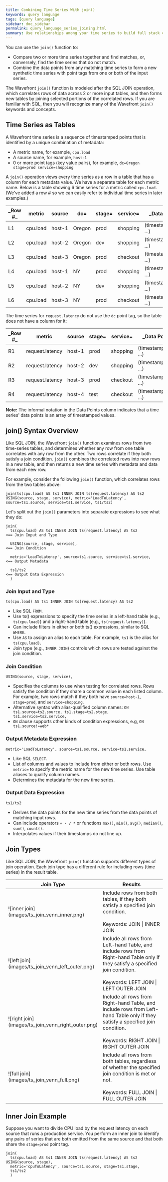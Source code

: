 ```yaml
---
title: Combining Time Series With join()
keywords: query language
tags: [query language]
sidebar: doc_sidebar
permalink: query_language_series_joining.html
summary: Use relationships among your time series to build full stack correlations.
---
```


You can use the `join()` function to: 
* Compare two or more time series together and find matches, or, conversely, find the time series that do not match. 
* Combine the data points from any matching time series to form a new synthetic time series with point tags from one or both of the input series.

<!--- Short list of simple why-you-care examples? --> 
<!--- Shortcut for simple cases: see series matching --> 

The Wavefront `join()` function is modeled after the SQL JOIN operation, which correlates rows of data across 2 or more input tables, and then forms new tables by joining selected portions of the correlated rows. If you are familiar with SQL, then you will recognize many of the Wavefront `join()` keywords and concepts.

## Time Series as Tables 

A Wavefront time series is a sequence of timestamped points that is identified by a unique combination of metadata:
* A metric name, for example, `cpu.load` 
* A source name, for example, `host-1`
* 0 or more point tags (key value pairs), for example, `dc=Oregon stage=prod service=shopping`
 
A `join()` operation views every time series as a row in a table that has a column for each metadata value. We have a separate table for each metric name. Below is a table showing 6 time series for a metric called `cpu.load`. (We've added a row # so we can easily refer to individual time series in later examples.)
<table>
<colgroup>
<col width="8%" />
<col width="15%" />
<col width="10%" />
<col width="15%" />
<col width="15%" />
<col width="17%" />
<col width="20%" />
</colgroup>
<thead>
<tr><th markdown="span">_Row #_</th><th>metric</th><th>source</th><th markdown="span">dc=</th><th markdown="span">stage=</th><th markdown="span">service=</th><th markdown="span">_Data Points_</th></tr>
</thead>
<tbody>
<tr>
<td markdown="span">L1</td>
<td markdown="span">cpu.load</td>
<td markdown="span">host-1</td>
<td markdown="span">Oregon</td>
<td markdown="span">prod</td>
<td markdown="span">shopping</td>
<td markdown="span">(timestamp:value, ...)</td>
</tr>
<tr>
<td markdown="span">L2</td>
<td markdown="span">cpu.load</td>
<td markdown="span">host-2</td>
<td markdown="span">Oregon</td>
<td markdown="span">dev</td>
<td markdown="span">shopping</td>
<td markdown="span">(timestamp:value, ...)</td>
</tr>
<tr>
<td markdown="span">L3</td>
<td markdown="span">cpu.load</td>
<td markdown="span">host-3</td>
<td markdown="span">Oregon</td>
<td markdown="span">prod</td>
<td markdown="span">checkout</td>
<td markdown="span">(timestamp:value, ...)</td>
</tr>

<tr>
<td markdown="span">L4</td>
<td markdown="span">cpu.load</td>
<td markdown="span">host-1</td>
<td markdown="span">NY</td>
<td markdown="span">prod</td>
<td markdown="span">shopping</td>
<td markdown="span">(timestamp:value, ...)</td>
</tr>

<tr>
<td markdown="span">L5</td>
<td markdown="span">cpu.load</td>
<td markdown="span">host-2</td>
<td markdown="span">NY</td>
<td markdown="span">dev</td>
<td markdown="span">shopping</td>
<td markdown="span">(timestamp:value, ...)</td>
</tr>
<tr>
<td markdown="span">L6</td>
<td markdown="span">cpu.load</td>
<td markdown="span">host-3</td>
<td markdown="span">NY</td>
<td markdown="span">prod</td>
<td markdown="span">checkout</td>
<td markdown="span">(timestamp:value, ...)</td>
</tr>
</tbody>
</table>


The time series for `request.latency` do not use the `dc` point tag, so the table does not have a column for it:

<table>
<colgroup>
<col width="8%" />
<col width="15%" />
<col width="10%" />
<col width="15%" />
<col width="17%" />
<col width="25%" />
</colgroup>
<thead>
<tr><th markdown="span">_Row #_</th><th>metric</th><th>source</th><th markdown="span">stage=</th><th markdown="span">service=</th><th markdown="span">_Data Points_</th></tr>
</thead>
<tbody>
<tr>
<td markdown="span">R1</td>
<td markdown="span">request.latency</td>
<td markdown="span">host-1</td>
<td markdown="span">prod</td>
<td markdown="span">shopping</td>
<td markdown="span">(timestamp:value, ...)</td>
</tr>
<tr>
<td markdown="span">R2</td>
<td markdown="span">request.latency</td>
<td markdown="span">host-2</td>
<td markdown="span">dev</td>
<td markdown="span">shopping</td>
<td markdown="span">(timestamp:value, ...)</td>
</tr>
<tr>
<td markdown="span">R3</td>
<td markdown="span">request.latency</td>
<td markdown="span">host-3</td>
<td markdown="span">prod</td>
<td markdown="span">checkout</td>
<td markdown="span">(timestamp:value, ...)</td>
</tr>

<tr>
<td markdown="span">R4</td>
<td markdown="span">request.latency</td>
<td markdown="span">host-4</td>
<td markdown="span">test</td>
<td markdown="span">checkout</td>
<td markdown="span">(timestamp:value, ...)</td>
</tr>

</tbody>
</table>

**Note:** The informal notation in the Data Points column indicates that a time series' data points is an array of timestamped values.


## join() Syntax Overview

Like SQL JOIN, the Wavefront `join()` function examines rows from two time-series tables, and determines whether any row from one table correlates with any row from the other. Two rows correlate if they both satisfy a join condition. `join()` combines the correlated rows into new rows in a new table, and then returns a new time series with metadata and data from each new row.

For example, consider the following `join()` function, which correlates rows from the two tables above:

```
join(ts(cpu.load) AS ts1 INNER JOIN ts(request.latency) AS ts2 USING(source, stage, service), metric='LoadToLatency', source=ts1.source, service=ts1.service, ts1/ts2)
```

Let's split out the `join()` parameters into separate expressions to see what they do:

```
join(
  ts(cpu.load) AS ts1 INNER JOIN ts(request.latency) AS ts2                  <== Join Input and Type
  
  USING(source, stage, service),                                             <== Join Condition

  metric='LoadToLatency', source=ts1.source, service=ts1.service,            <== Output Metadata

  ts1/ts2                                                                    <== Output Data Expression
  )
```

### Join Input and Type

```ts(cpu.load) AS ts1 INNER JOIN ts(request.latency) AS ts2```

* Like SQL `FROM`. 
* Use ts() expressions to specify the time series in a left-hand table (e.g., `ts(cpu.load)`) and a right-hand table (e.g., `ts(request.latency)`). 
* Can include filters in either or both ts() expressions, similar to SQL `WHERE`. 
* Use `AS` to assign an alias to each table. For example, `ts1` is the alias for `ts(cpu.load)`. 
* Join type (e.g., `INNER JOIN`) controls which rows are tested against the join condition.

### Join Condition

```USING(source, stage, service),```

* Specifies the columns to use when testing for correlated rows. Rows satisfy the condition if they share a common value in each listed column. For example, two rows match if they both have `source=host-1`, `stage=prod`, and `service=shopping`.
* Alternative syntax with alias-qualified column names: `ON ts1.source=ts2.source, ts1.stage=ts2.stage, ts1.service=ts2.service,`
* `ON` clause supports other kinds of condition expressions, e.g, `ON ts1.source!=web*` 

### Output Metadata Expression

```metric='LoadToLatency', source=ts1.source, service=ts1.service,```

* Like SQL `SELECT`. 
* List of columns and values to include from either or both rows. Use `metric=` to specify the metric name for the new time series. Use table aliases to qualify column names.
* Determines the metadata for the new time series.
<!---* Can omit all metadata to let a `_discriminant` column differentiate the resulting time series.-->

### Output Data Expression

```ts1/ts2 ```

<!--- Need to change example to include {ts2 | 1} to make left/right joins work ok. Or better yet, don't do division and use {ts2 | 0}---> 
* Derives the data points for the new time series from the data points of matching input rows. 
* Can include operators `+ - / *` or functions `max()`, `min()`, `avg()`, `median()`, `sum()`, `count()`.  
* Interpolates values if their timestamps do not line up.

## Join Types 

Like SQL JOIN, the Wavefront `join()` function supports different types of join operation. Each join type has a different rule for including rows (time series) in the result table. 


<table>
<colgroup>
<col width="30%" />
<col width="70%" />
</colgroup>
<thead>
<tr><th>Join Type</th><th>Results</th></tr>
</thead>
<tbody>
<tr>
<td markdown="span">![inner join](images/ts_join_venn_inner.png)</td>
<td markdown="span" style="vertical-align:middle">Include rows from both tables, if they both satisfy a specified join condition. <br><br>Keywords: JOIN | INNER JOIN
</td>
</tr>
<tr>
<td markdown="span">![left join](images/ts_join_venn_left_outer.png)</td>
<td markdown="span" style="vertical-align:middle">Include all rows from Left-hand Table, and include rows from Right-hand Table only if they satisfy a specified join condition. <br><br>Keywords: LEFT JOIN | LEFT OUTER JOIN
</td>
</tr>
<tr>
<td markdown="span">![right join](images/ts_join_venn_right_outer.png)</td>
<td markdown="span" style="vertical-align:middle">Include all rows from Right-hand Table, and include rows from Left-hand Table only if they satisfy a specified join condition. <br><br>Keywords: RIGHT JOIN | RIGHT OUTER JOIN
</td>
</tr>
<tr>
<td markdown="span">![full join](images/ts_join_venn_full.png)</td>
<td markdown="span" style="vertical-align:middle">Include all rows from both tables, regardless of whether the specified join condition is met or not. <br><br>Keywords: FULL JOIN | FULL OUTER JOIN
</td>
</tr>


</tbody>
</table>



## Inner Join Example

Suppose you want to divide CPU load by the request latency on each source that runs a production service. You perform an inner join to identify any pairs of series that are both emitted from the same source and that both share the `stage=prod` point tag. 

```
join(
  ts(cpu.load) AS ts1 INNER JOIN ts(request.latency) AS ts2 USING(source, stage), 
  metric='cpuToLatency', source=ts1.source, stage=ts1.stage, 
  ts1/ts2                           
  )
```


<!---  

Assume you enter the following ts() expression

```
ts("stats.servers.MemTotal", tag="dc1") - ts("stats.servers.MemFree", tag="east")
```

Wavefront determines which time series match up and subtracts the value for `stats.servers.MemTotal` from `stats.servers.MemFree` for each matching series.

Assume that the source tags `dc1` and `east` have three sources that match up (`app-3`, `app-4`, `app-5`), and four sources that don't (`app-1`, `app-2`, `app-6`, `app-7`). As a result, the chart displays only data associated with `app-3`, `app-4`, and `app-5`. Data for `app-1`, `app-2`, `app-6`, and `app-7` are discarded.

<table>
<tbody>
<thead>
<tr><th width="50%">dc1</th><th width="50%">east</th></tr>
</thead>
<tr>
<td>app-1</td>
<td><strong>app-3</strong></td>
</tr>
<tr>
<td>app-2</td>
<td><strong>app-4</strong></td>
</tr>
<tr>
<td><strong>app-3</strong></td>
<td><strong>app-5</strong></td>
</tr>
<tr>
<td><strong>app-4</strong></td>
<td>
app-6</td>
</tr>
<tr>
<td><strong>app-5</strong></td>
<td>
app-7</td>
</tr>
</tbody>
</table>

There are cases when you apply functions to expressions, but no series matching occurs. This happens when one of the evaluated ts() expression is a constant value, such as 1, or represents a single time series, such as a single source or aggregated data with no "group by".

For example, if you replaced `tag="east"` with `source="app-4"`, then the value associated with `app-4` in the second expression at each time slice is subtracted from each represented source in the first expression at each time slice. If you still want series matching to occur in the previous example, then you can wrap the operator or function with an inner join (i.e. `[+]`).

## Series Matching Example

Here's a simple example where the Wavefront UI displays a message that informs you that some of the series are not included in all queries.

![series matching example](images/series_matching_example.png)

The reason we get this message is that some expressions limit the environment to `env=dev` and other expressions don't use the filter. When part of a query uses a filter, but another part doesn't, then the whole query uses the filter. In this example, all queries will be limited to `env=dev`

<a name="point_tags"></a>

## Series Matching with Point Tags

Consider the following ts() query:

```
ts(disk.space.total, tag=az-1 and env=*) - ts(disk.space.used, tag=az-1 and env=*)
```

In this example, the `env` point tag key takes the values `production` and `development`. If source `app-1` includes the `env` value `development` in the first ts() call, but includes the `env` value `production` in the second ts() call, they do not match up.

Series matching occurs only for exact matches. This also means that if two series have the same source\|metric\|point tag but one of the series includes an additional point tag that the other series does not have, series matching does not include the series with the additional point tag in the results.

## Series Matching with the "by" Construct

In some cases, series matching with point tags results in no data because not all of the tags exist on both sides of the operator. You can use the `by` construct to perform matching using the element of your choice to get results for those series.

Consider the following example:

You’re interested in the set of hosts that have a `cpu.idle` of more than 50 and a `build.version` equal to 1000. You start with a set of hosts and run the following query:

`(ts(cpu.idle) > 50) and (ts(build.version) = 1000)`


The following series are returned by the first part of the query, `(cpu.idle) > 50`:
<table>
<tbody>
<thead>
<tr><th width="30%">Source</th><th width="35%">Datacenter</th><th width="35%">Stage</th></tr>
</thead>
<tr>
<td>host-1</td>
<td>&lbrack;dc=Oregon&rbrack;</td>
<td>&lbrack;stage=prod&rbrack;</td>
</tr>
<tr>
<td>host-2</td>
<td>&lbrack;dc=Oregon&rbrack;</td>
<td>&lbrack;stage=prod&rbrack;</td>
</tr>
<tr>
<td>host-3</td>
<td>&lbrack;dc=Oregon&rbrack;</td>
<td>&lbrack;stage=test&rbrack;</td>
</tr>
<tr>&nbsp;</tr>
<tr>
<td>host-1</td>
<td>&lbrack;dc=NY&rbrack;</td>
<td>&lbrack;stage=prod&rbrack;</td>
</tr>
<tr>
<td>host-2</td>
<td>&lbrack;dc=NY&rbrack;</td>
<td>&lbrack;stage=prod&rbrack;</td>
</tr>
<tr>
<td>host-3</td>
<td>&lbrack;dc=NY&rbrack;</td>
<td>&lbrack;stage=test&rbrack;</td>
</tr>
</tbody>
</table>


The following series are returned by the second part of the query, `(build.version) = 1000`
<table>
<tbody>
<thead>
<tr><th width="50%">Source</th><th width="50%">Stage</th></tr>
</thead>
<tr>
<td>host-1</td>
<td>&lbrack;stage=prod&rbrack;</td>
</tr>
<tr>
<td>host-1</td>
<td>&lbrack;stage=dev&rbrack;</td>
</tr>
<tr>
<td>host-2</td>
<td>&lbrack;stage=prod&rbrack;</td>
</tr>
<tr>&nbsp;</tr>
<tr>
<td>host-2</td>
<td>&lbrack;stage=dev&rbrack;</td>
</tr>
<tr>
<td>host-3</td>
<td>&lbrack;stage=test&rbrack;</td>
</tr>
<tr>
<td>host-3</td>
<td>&lbrack;stage=dev&rbrack;</td>
</tr>
</tbody>
</table>

It seems like an operation on these two series should yield a result, but the query with the AND operator above returns NO DATA because the dc tag cannot be matched on both sides of the expression.

In this example, while there is a host-1 on both sides of the operation, the first part of the query maps to two different hosts named host-1. There’s no guidance on which of these 2 hosts to pick, so the system doesn’t pick one.

You can use the `by` query language keyword to specify the point tag(s) to map by. For the example above, you can expand the query as follows:

`(ts(cpu.idle) > 50) and by (stage, source) (ts(build.version) = 10000)`

With this addition, the query returns the following 6 series, joined with the elements on the right.

<table>
<tbody>
<thead>
<tr><th width="60%">Series</th><th width="40%">Joined With</th></tr>
</thead>
<tr>
<td><code>cpu.idle host="host-1" dc=Oregon stage=prod</code></td>
<td><code>build.version host="host-1" stage=prod</code></td>
</tr>
<tr>
<td><code>cpu.idle host="host-2" dc=Oregon stage=prod</code></td>
<td><code>build.version host="host-2" stage=prod</code></td>
</tr>
<tr>
<td><code>cpu.idle host="host-3" dc=Oregon stage=test</code></td>
<td><code>build.version host="host-3" stage=test</code></td>
</tr>
<tr>
<td><code>cpu.idle host="host-1" dc=ny stage=prod </code></td>
<td><code>build.version host="host-1" stage=prod </code></td>
</tr>
<tr>
<td><code>cpu.idle host="host-2" dc=ny stage=prod </code></td>
<td><code>build.version host="host-2" stage=prod </code></td>
</tr>
<tr>
<td><code>cpu.idle host="host-3" dc=ny stage=test</code></td>
<td><code>build.version host="host-3" stage=test</code></td>
</tr>
</tbody>
</table>
-->
